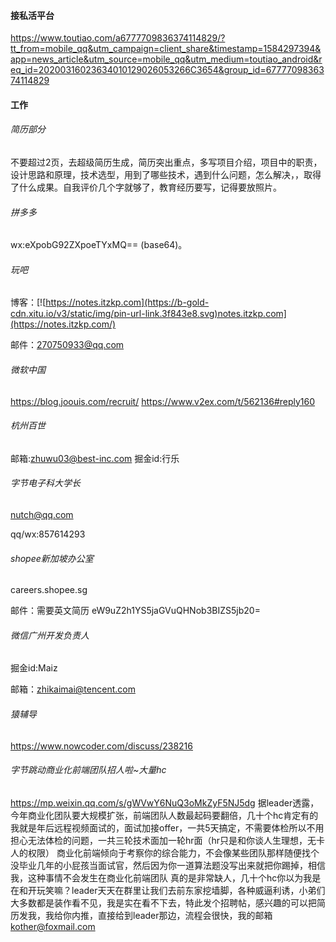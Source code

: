 #### 接私活平台

https://www.toutiao.com/a6777709836374114829/?tt_from=mobile_qq&utm_campaign=client_share&timestamp=1584297394&app=news_article&utm_source=mobile_qq&utm_medium=toutiao_android&req_id=20200316023634010129026053266C3654&group_id=6777709836374114829

#### 工作

###### 简历部分

不要超过2页，去超级简历生成，简历突出重点，多写项目介绍，项目中的职责，设计思路和原理，技术选型，用到了哪些技术，遇到什么问题，怎么解决，，取得了什么成果。自我评价几个字就够了，教育经历要写，记得要放照片。

###### 拼多多

wx:eXpobG92ZXpoeTYxMQ== (base64)。

###### 玩吧

 博客：[![https://notes.itzkp.com](https://b-gold-cdn.xitu.io/v3/static/img/pin-url-link.3f843e8.svg)notes.itzkp.com](https://notes.itzkp.com/) 

邮件：270750933@qq.com 

###### 微软中国

 https://blog.joouis.com/recruit/  https://www.v2ex.com/t/562136#reply160

###### 杭州百世

邮箱:zhuwu03@best-inc.com 掘金id:行乐

###### 字节电子科大学长

nutch@qq.com

qq/wx:857614293

###### shopee新加坡办公室 

careers.shopee.sg

邮件：需要英文简历 eW9uZ2h1YS5jaGVuQHNob3BIZS5jb20=

###### 微信广州开发负责人

掘金id:Maiz

邮箱：zhikaimai@tencent.com

###### 猿辅导

https://www.nowcoder.com/discuss/238216

###### 字节跳动商业化前端团队招人啦~大量hc

https://mp.weixin.qq.com/s/gWVwY6NuQ3oMkZyF5NJ5dg
据leader透露，今年商业化团队要大规模扩张，前端团队人数最起码要翻倍，几十个hc肯定有的
我就是年后远程视频面试的，面试加接offer，一共5天搞定，不需要体检所以不用担心无法体检的问题，一共三轮技术面加一轮hr面（hr只是和你谈人生理想，无卡人的权限）
商业化前端倾向于考察你的综合能力，不会像某些团队那样随便找个没毕业几年的小屁孩当面试官，然后因为你一道算法题没写出来就把你踢掉，相信我，这种事情不会发生在商业化前端团队
真的是非常缺人，几十个hc你以为我是在和开玩笑嘛？leader天天在群里让我们去前东家挖墙脚，各种威逼利诱，小弟们大多数都是装作看不见，我是实在看不下去，特此发个招聘帖，感兴趣的可以把简历发我，我给你内推，直接给到leader那边，流程会很快，我的邮箱 kother@foxmail.com

###### 